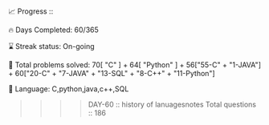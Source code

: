 📈 Progress ::

🔥 Days Completed: 60/365

⌛ Streak status: On-going 

🧩 Total problems solved: 70[ "C" ] + 
                            64[ "Python" ] + 
                             56["55-C" + "1-JAVA"] + 
                              60["20-C" + "7-JAVA" + "13-SQL" + "8-C++" + "11-Python"]



💬 Language: C,python,java,c++,SQL

>>>>DAY-60 ::  history of lanuagesnotes
>>>>Total questions :: 186